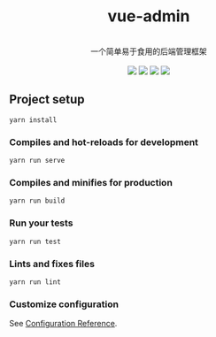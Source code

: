 <h1 align="center">vue-admin</h1>
<p align="center">
<br>
一个简单易于食用的后端管理框架
<br><br>
<a title="MIT" target="_blank" href="https://opensource.org/licenses/MIT"><img src="http://img.shields.io/badge/license-MIT-orange.svg?style=flat-square"></a>
<a title="Code Size" target="_blank" href="https://github.com/CatchLife/vue-admin"><img src="https://img.shields.io/github/languages/code-size/CatchLife/vue-admin.svg?style=flat-square"></a>
<a title="Dependencies" target="_blank" href="https://github.com/CatchLife/vue-admin"><img src="https://img.shields.io/david/CatchLife/vue-admin.svg?style=flat-square"></a>  
<a title="Hits" target="_blank" href="http://hits.dwyl.io/CatchLife/vue-admin"><img src="http://hits.dwyl.io/CatchLife/vue-admin.svg"></a>
</p>

## Project setup
```
yarn install
```

### Compiles and hot-reloads for development
```
yarn run serve
```

### Compiles and minifies for production
```
yarn run build
```

### Run your tests
```
yarn run test
```

### Lints and fixes files
```
yarn run lint
```

### Customize configuration
See [Configuration Reference](https://cli.vuejs.org/config/).
